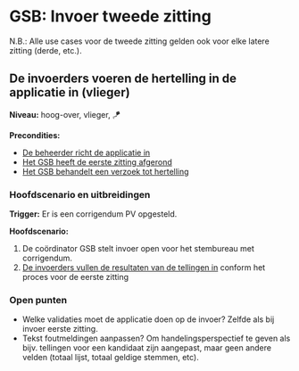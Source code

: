 # GSB: Invoer tweede zitting

N.B.: Alle use cases voor de tweede zitting gelden ook voor elke latere zitting (derde, etc.).

## De invoerders voeren de hertelling in de applicatie in (vlieger)

__Niveau:__ hoog-over, vlieger, 🪁

__Precondities:__

- [De beheerder richt de applicatie in](./beheerder.md#de-beheerder-richt-de-applicatie-in-wolk)
- [Het GSB heeft de eerste zitting afgerond](./gsb-eerste-zitting.md#gemeentelijk-stembureau-gsb-stelt-uitslag-vast-in-eerste-zitting-wolk)
- [Het GSB behandelt een verzoek tot hertelling](./gsb-tweede-zitting.md#het-gsb-behandelt-een-verzoek-tot-onderzoekhertelling-vlieger)


### Hoofdscenario en uitbreidingen

__Trigger:__ Er is een corrigendum PV opgesteld.

__Hoofdscenario:__  

1. De coördinator GSB stelt invoer open voor het stembureau met corrigendum.
2. [De invoerders vullen de resultaten van de tellingen in](./gsb-invoer-eerste-zitting.md#de-invoerders-vullen-de-resultaten-van-de-tellingen-in-vlieger) conform het proces voor de eerste zitting

### Open punten

- Welke validaties moet de applicatie doen op de invoer? Zelfde als bij invoer eerste zitting.
- Tekst foutmeldingen aanpassen? Om handelingsperspectief te geven als bijv. tellingen voor een kandidaat zijn aangepast, maar geen andere velden (totaal lijst, totaal geldige stemmen, etc).
